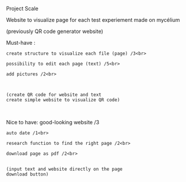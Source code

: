 Project Scale<br>

Website to visualize page for each test experiement made on mycélium<br>

(previously QR code generator website)
<br>

Must-have :<br>

    create structure to visualize each file (page) /3<br>

    possibility to edit each page (text) /5<br>

    add pictures /2<br>

    

    (create QR code for website and text
    create simple website to visualize QR code)

<br>

Nice to have:
    good-looking website /3<br>

    auto date /1<br>

    research function to find the right page /2<br>

    download page as pdf /2<br>


    (input text and website directly on the page 
    download button)

    
